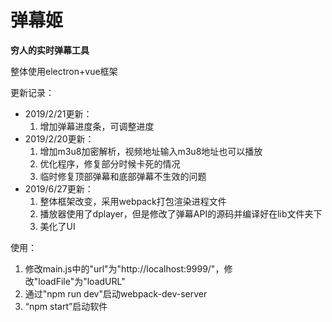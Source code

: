# 弹幕姬
**穷人的实时弹幕工具**

整体使用electron+vue框架

更新记录：

- 2019/2/21更新：
  1. 增加弹幕进度条，可调整进度
- 2019/2/20更新：
  1. 增加m3u8加密解析，视频地址输入m3u8地址也可以播放
  2. 优化程序，修复部分时候卡死的情况
  3. 临时修复顶部弹幕和底部弹幕不生效的问题
- 2019/6/27更新：
  1. 整体框架改变，采用webpack打包渲染进程文件
  2. 播放器使用了dplayer，但是修改了弹幕API的源码并编译好在lib文件夹下
  3. 美化了UI

使用：

1. 修改main.js中的"url"为"http://localhost:9999/"，修改"loadFile"为"loadURL"
2. 通过"npm run dev"启动webpack-dev-server
3. “npm start”启动软件